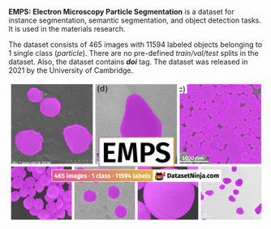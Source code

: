 **EMPS: Electron Microscopy Particle Segmentation** is a dataset for instance segmentation, semantic segmentation, and object detection tasks. It is used in the materials research. 

The dataset consists of 465 images with 11594 labeled objects belonging to 1 single class (*particle*). There are no pre-defined <i>train/val/test</i> splits in the dataset. Also, the dataset contains ***doi*** tag. The dataset was released in 2021 by the University of Cambridge.

<img src="https://github.com/dataset-ninja/emps/raw/main/visualizations/poster.png">
